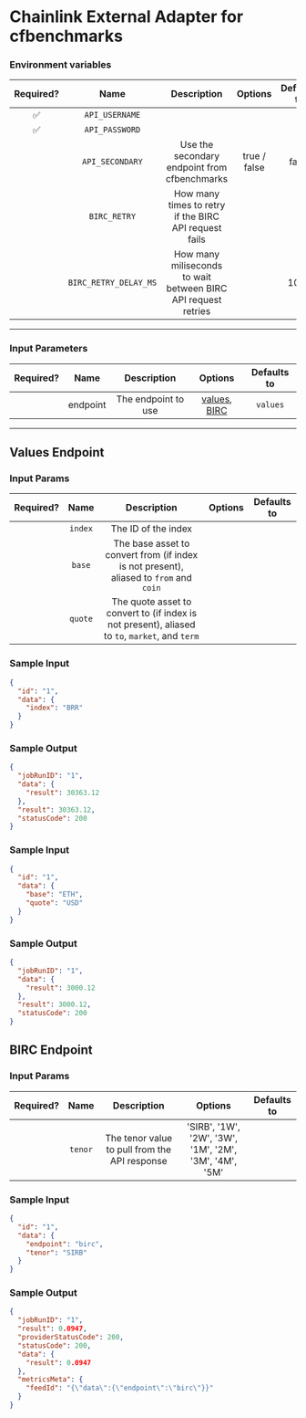 # Chainlink External Adapter for cfbenchmarks

### Environment variables

| Required? |         Name          |                          Description                          |   Options    | Defaults to |
| :-------: | :-------------------: | :-----------------------------------------------------------: | :----------: | :---------: |
|    ✅     |    `API_USERNAME`     |                                                               |              |             |
|    ✅     |    `API_PASSWORD`     |                                                               |              |             |
|           |    `API_SECONDARY`    |         Use the secondary endpoint from cfbenchmarks          | true / false |    false    |
|           |     `BIRC_RETRY`      |     How many times to retry if the BIRC API request fails     |              |      3      |
|           | `BIRC_RETRY_DELAY_MS` | How many miliseconds to wait between BIRC API request retries |              |    1000     |

---

### Input Parameters

| Required? |   Name   |     Description     |                      Options                       | Defaults to |
| :-------: | :------: | :-----------------: | :------------------------------------------------: | :---------: |
|           | endpoint | The endpoint to use | [values](#Values-Endpoint), [BIRC](#birc-endpoint) |  `values`   |

---

## Values Endpoint

### Input Params

| Required? |  Name   |                                          Description                                           | Options | Defaults to |
| :-------: | :-----: | :--------------------------------------------------------------------------------------------: | :-----: | :---------: |
|           | `index` |                                      The ID of the index                                       |         |             |
|           | `base`  |     The base asset to convert from (if index is not present), aliased to `from` and `coin`     |         |             |
|           | `quote` | The quote asset to convert to (if index is not present), aliased to `to`, `market`, and `term` |         |             |

### Sample Input

```json
{
  "id": "1",
  "data": {
    "index": "BRR"
  }
}
```

### Sample Output

```json
{
  "jobRunID": "1",
  "data": {
    "result": 30363.12
  },
  "result": 30363.12,
  "statusCode": 200
}
```

### Sample Input

```json
{
  "id": "1",
  "data": {
    "base": "ETH",
    "quote": "USD"
  }
}
```

### Sample Output

```json
{
  "jobRunID": "1",
  "data": {
    "result": 3000.12
  },
  "result": 3000.12,
  "statusCode": 200
}
```

## BIRC Endpoint

### Input Params

| Required? |  Name   |                  Description                  |                        Options                         | Defaults to |
| :-------: | :-----: | :-------------------------------------------: | :----------------------------------------------------: | :---------: |
|           | `tenor` | The tenor value to pull from the API response | 'SIRB', '1W', '2W', '3W', '1M', '2M', '3M', '4M', '5M' |             |

### Sample Input

```json
{
  "id": "1",
  "data": {
    "endpoint": "birc",
    "tenor": "SIRB"
  }
}
```

### Sample Output

```json
{
  "jobRunID": "1",
  "result": 0.0947,
  "providerStatusCode": 200,
  "statusCode": 200,
  "data": {
    "result": 0.0947
  },
  "metricsMeta": {
    "feedId": "{\"data\":{\"endpoint\":\"birc\"}}"
  }
}
```
